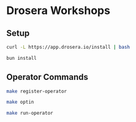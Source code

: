 # Drosera Workshops

## Setup

```bash
curl -L https://app.drosera.io/install | bash
```

```bash
bun install
```

## Operator Commands

```bash
make register-operator
```

```bash
make optin
```

```bash
make run-operator
```
